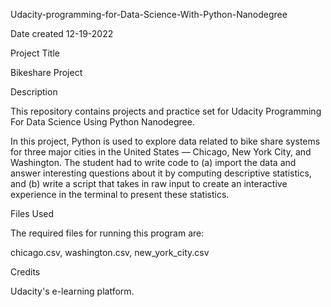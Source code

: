 Udacity-programming-for-Data-Science-With-Python-Nanodegree

Date created 
12-19-2022

Project Title

Bikeshare Project

Description

This repository contains projects and practice set for Udacity Programming For Data Science Using Python Nanodegree.

In this project, Python is used to explore data related to bike share systems for three major cities in the United States — Chicago, New York City, and Washington. The student had to write code to (a) import the data and answer interesting questions about it by computing descriptive statistics, and (b) write a script that takes in raw input to create an interactive experience in the terminal to present these statistics.

Files Used 

The required files for running this program are:

chicago.csv, washington.csv, new_york_city.csv

Credits

Udacity's e-learning platform.

